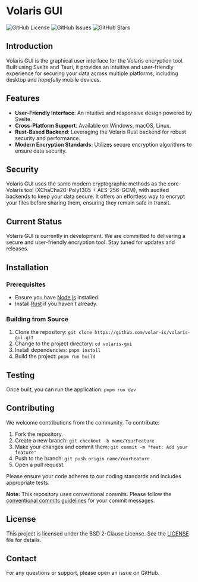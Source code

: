 # Volaris GUI

![GitHub License](https://img.shields.io/github/license/volar-is/volaris-gui) ![GitHub Issues](https://img.shields.io/github/issues/volar-is/volaris-gui) ![GitHub Stars](https://img.shields.io/github/stars/volar-is/volaris-gui)

## Introduction

Volaris GUI is the graphical user interface for the Volaris encryption tool. Built using Svelte and Tauri, it provides an intuitive and user-friendly experience for securing your data across multiple platforms, including desktop and *hopefully* mobile devices.

## Features

- **User-Friendly Interface**: An intuitive and responsive design powered by Svelte.
- **Cross-Platform Support**: Available on Windows, macOS, Linux.
- **Rust-Based Backend**: Leveraging the Volaris Rust backend for robust security and performance.
- **Modern Encryption Standards**: Utilizes secure encryption algorithms to ensure data security.

## Security

Volaris GUI uses the same modern cryptographic methods as the core Volaris tool (XChaCha20-Poly1305 + AES-256-GCM), with audited backends to keep your data secure. It offers an effortless way to encrypt your files before sharing them, ensuring they remain safe in transit.

## Current Status

Volaris GUI is currently in development. We are committed to delivering a secure and user-friendly encryption tool. Stay tuned for updates and releases.

## Installation

### Prerequisites

- Ensure you have [Node.js](https://nodejs.org/) installed.
- Install [Rust](https://www.rust-lang.org/tools/install) if you haven't already.

### Building from Source

1. Clone the repository:
   `git clone https://github.com/volar-is/volaris-gui.git`
2. Change to the project directory:
   `cd volaris-gui`
3. Install dependencies:
   `pnpm install`
4. Build the project:
   `pnpm run build`

## Testing

Once built, you can run the application:
`pnpm run dev`

## Contributing

We welcome contributions from the community. To contribute:

1. Fork the repository.
2. Create a new branch:
   `git checkout -b mame/YourFeature`
3. Make your changes and commit them:
   `git commit -m "feat: Add your feature"`
4. Push to the branch:
   `git push origin name/YourFeature`
5. Open a pull request.

Please ensure your code adheres to our coding standards and includes appropriate tests.

**Note:** This repository uses conventional commits. Please follow the [conventional commits guidelines](https://www.conventionalcommits.org/en/v1.0.0/) for your commit messages.

## License

This project is licensed under the BSD 2-Clause License. See the [LICENSE](LICENSE) file for details.

## Contact

For any questions or support, please open an issue on GitHub.
